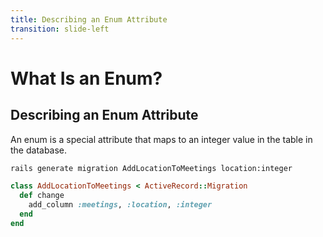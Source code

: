```yaml
---
title: Describing an Enum Attribute
transition: slide-left
---
```


# What Is an Enum?

## Describing an Enum Attribute

An enum is a special attribute that maps to an integer value in the table in the database.

```sh {hide|*}
rails generate migration AddLocationToMeetings location:integer
```

```rb {hide|*} filename="app/db/migrate/date_add_location_to_meetings.rb"
class AddLocationToMeetings < ActiveRecord::Migration
  def change
    add_column :meetings, :location, :integer
  end
end
```

<!--
Slide notes
-->

